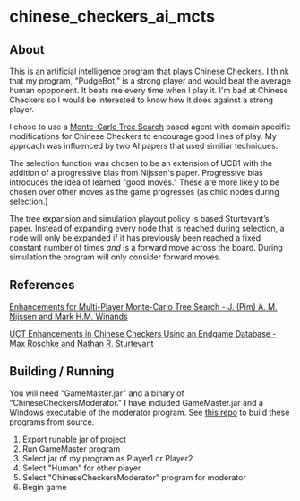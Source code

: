 # chinese_checkers_ai_mcts

## About

This is an artificial intelligence program that plays Chinese Checkers. I think that my program, "PudgeBot," is a strong player and would beat the average human oppponent. It beats me every time when I play it. I'm bad at Chinese Checkers so I would be interested to know how it does against a strong player.

I chose to use a [Monte-Carlo Tree Search](https://en.wikipedia.org/wiki/Monte_Carlo_tree_search) based agent with domain specific modifications for Chinese Checkers to encourage good lines of play. My approach was influenced by two AI papers that used similiar techniques. 

The selection function was chosen to be an extension of UCB1 with the addition of a progressive bias from Nijssen's paper. Progressive bias introduces the idea of learned "good moves." These are more likely to be chosen over other moves as the game progresses (as child nodes during selection.)

The tree expansion and simulation playout policy is based Sturtevant’s paper. Instead of expanding every node that is reached during selection, a node will only be expanded if it has previously been reached a fixed constant number of times *and* is a forward move across the board. During simulation the program will only consider forward moves.

## References

[Enhancements for Multi-Player Monte-Carlo Tree Search - J. (Pim) A. M. Nijssen and Mark H.M. Winands](http://bnaic2010.uni.lu/Papers/Category%20B/Nijssen.pdf)

[UCT Enhancements in Chinese Checkers Using an Endgame Database - Max Roschke and Nathan R. Sturtevant](http://www.cs.du.edu/~sturtevant/papers/UCT-endgame.pdf)

## Building / Running

You will need "GameMaster.jar" and a binary of "ChineseCheckersModerator." I have included GameMaster.jar and a Windows executable of the moderator program. See [this repo](https://github.com/wtmitchell/tradgames) to build these programs from source.

1. Export runable jar of project
2. Run GameMaster program
3. Select jar of my program as Player1 or Player2
4. Select "Human" for other player
5. Select "ChineseCheckersModerator" program for moderator
6. Begin game

